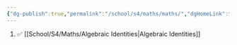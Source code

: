 ```yaml
---
{"dg-publish":true,"permalink":"/school/s4/maths/maths/","dgHomeLink":true,"dgPassFrontmatter":false}
---
```



1. ✅ [[School/S4/Maths/Algebraic Identities|Algebraic Identities]]
